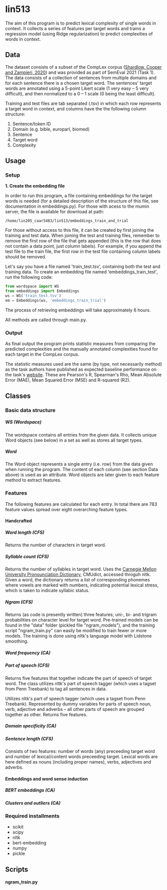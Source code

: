 # lin513

The aim of this program is to predict lexical complexity of single words in context. It collects a series of features per target words and trains a regression model (using Ridge regularization) to predict complexities of words in context.

## Data
The dataset consists of a subset of the CompLex corpus ([Shardlow, Cooper and Zampieri, 2020](https://arxiv.org/pdf/2003.07008.pdf)) and was provided as part of SemEval 2021 (Task 1). The data consists of a collection of sentences from multiple domains and for each sentence there is a chosen target word. The sentences' target words are annotated using a 5-point Likert scale (1 very easy – 5 very difficult), and then normalized to a 0 – 1 scale (0 being the least difficult). 

Training and test files are tab separated (.tsv) in which each row represents 
a target word in context, and columns have the the following column structure:
1. Sentence/token ID
2. Domain (e.g. bible, europarl, biomed)
3. Sentence
4. Target word
5. Complexity

## Usage

### Setup

**1.  Create the embedding file**

In order to run this program, a file containing embeddings for the target words is needed (for
a detailed description of the structure of this file, see documentation in embeddings.py).
For those with acess to the mumin server, the file is available for download at path: 

`/home/lin205_caar5483/lin513/embeddings_train_and_trial`

For those without access to this file, it can be created by first joining the training and test data.
When joining the test and training files, remember to remove the first row of the file that gets appended (this is the row that does not contain a data point, just column labels).
For example, if you append the test file to the train file, the first row in the test file containing column labels should be removed.

Let's say you have a file named 'train_test.tsv', containing both the test and training data.
To create an embedding file named 'embeddings_train_test', run the following code:

```python
from wordspace import WS
from embeddings import Embeddings
ws = WS('train_test.tsv')
em = Embeddings(ws, 'embeddings_train_trial')
```

The process of retrieving embeddings will take approximately 6 hours.

All methods are called through main.py. 

### Output

As final output the program prints statistic measures from comparing the predicted complexities and the manually annotated complexities found for each target in the CompLex corpus.

The statistic measures used are the same (by type, not necessarily method) as the task authors have published as expected baseline performance on the task's [website](https://github.com/MMU-TDMLab/CompLex). These are Pearson's R, Spearman's Rho, Mean Absolute Error (MAE), Mean Squared Error (MSE) and R-squared (R2). 

## Classes

### Basic data structure

##### WS (Wordspace)

The wordspace contains all entries from the given data. It collects unique Word objects (see below) in a set as well as stores all target types.  

##### Word

The Word object represents a single entry (i.e. row) from the data given when running the program. The content of each column (see section Data above) is used as an attribute. Word objects are later given to each feature method to extract features.

### Features

The following features are calculated for each entry. In total there are 783 feature values spread over eight overarching feature types. 

#### Handcrafted

##### Word length (CFS)

Returns the number of characters in target word. 

##### Syllable count (CFS)

Returns the number of syllables in target word. Uses the [Carnegie Mellon University Pronounciation Dictionary](http://www.speech.cs.cmu.edu/cgi-bin/cmudict), CMUdict, accessed throguh nltk. Given a word, the dictionary returns a list of corresponding phonemes where vowels are marked with numbers, indicating potential lexical stress, which is taken to indicate syllabic status. 

##### Ngram (CFS)

Returns (as code is presently written) three features; uni-, bi- and trigram probabilities on character level for target word. Pre-trained models can be found in the "data" folder (pickled file "ngram_models"), and the training script "ngram_train.py" can easily be modified to train fewer or more models. The training is done using nltk's language model with Lidstone smoothing.  

##### Word frequency (CA)

##### Part of speech (CFS)
Returns five features that together indicate the part of speech of target word. The class utilizes nltk's part of speech tagger (which uses a tagset from Penn Treebank) to tag all sentences in data. 

Utilizes nltk's part of speech tagger (which uses a tagset from Penn Treebank). Represented by dummy variables for parts of speech noun, verb, adjective and adverbs – all other parts of speech are grouped together as other. Returns five features.

##### Domain specificity (CA)

##### Sentence length (CFS)
Consists of two features: number of words (any) preceeding target word and number of lexical/content words preceeding target. Lexical words are here defined as nouns (including proper names), verbs, adjectives and adverbs.

#### Embeddings and word sense induction 

##### BERT embeddings (CA)

##### Clusters and outliers (CA)







### Required installments

- scikit 
- scipy 
- nltk 
- bert-embedding 
- numpy
- pickle



## Scripts

#### ngram_train.py